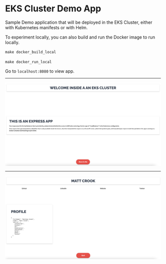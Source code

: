 # EKS Cluster Demo App

Sample Demo application that will be deployed in the EKS Cluster, either with Kubernetes manifests or with Helm.

To experiment locally, you can also build and run the Docker image to run locally.

```
make docker_build_local

make docker_run_local
```

Go to `localhost:8080` to view app.

----



![eks-demo-app-pg1](public/images/eks-demo-app-pg1.png)

____

![eks-demo-app-pg2](public/images/eks-demo-app-pg2.png)
